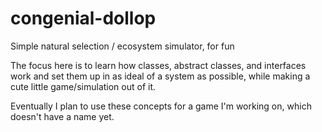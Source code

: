 # congenial-dollop
Simple natural selection / ecosystem simulator, for fun

The focus here is to learn how classes, abstract classes, and interfaces work and set them up in as ideal of a system as possible, while
making a cute little game/simulation out of it.

Eventually I plan to use these concepts for a game I'm working on, which doesn't have a name yet.
